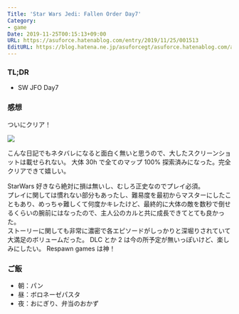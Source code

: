 ```yaml
---
Title: 'Star Wars Jedi: Fallen Order Day7'
Category:
- game
Date: 2019-11-25T00:15:13+09:00
URL: https://asuforce.hatenablog.com/entry/2019/11/25/001513
EditURL: https://blog.hatena.ne.jp/asuforcegt/asuforce.hatenablog.com/atom/entry/26006613470887223
---
```


### TL;DR

- SW JFO Day7

###  感想

ついにクリア！

<span itemtype="http://schema.org/Photograph" itemscope="itemscope"><img class="magnifiable" src="https://lh3.googleusercontent.com/-e9SmqFCYjG4/XdpvketxhII/AAAAAAABCWc/IM6HimU6TSUR6r1SElZdI_gmNqQCXzYHwCE0YBhgL/s1200/20191124123912_1.jpg" itemprop="image"></span>

こんな日記でもネタバレになると面白く無いと思うので、大したスクリーンショットは載せられない。
大体 30h で全てのマップ 100% 探索済みになった。完全クリアできて嬉しい。

StarWars 好きなら絶対に損は無いし、むしろ正史なのでプレイ必須。  
プレイに関しては慣れない部分もあったし、難易度を最初からマスターにしたこともあり、めっちゃ難しくて何度かキレたけど、最終的に大体の敵を数秒で倒せるくらいの腕前にはなったので、主人公のカルと共に成長できてとても良かった。  
ストーリーに関しても非常に濃密で各エピソードがしっかりと深堀りされていて大満足のボリュームだった。
DLC とか 2 は今の所予定が無いっぽいけど、楽しみにしたい。 Respawn games は神！

### ご飯

- 朝：パン
- 昼：ボロネーゼパスタ
- 夜：おにぎり、弁当のおかず
